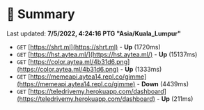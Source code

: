 # 📖 Summary
Last updated: **7/5/2022, 4:24:16 PTG "Asia/Kuala_Lumpur"**

- `GET` [https://shrt.ml](https://shrt.ml) - **Up** (1720ms)
- `GET` [https://hst.aytea.ml/](https://hst.aytea.ml/) - **Up** (15137ms)
- `GET` [https://color.aytea.ml/4b31d6.png](https://color.aytea.ml/4b31d6.png) - **Up** (1333ms)
- `GET` [https://memeapi.aytea14.repl.co/gimme](https://memeapi.aytea14.repl.co/gimme) - **Down** (4439ms)
- `GET` [https://teledrivemy.herokuapp.com/dashboard](https://teledrivemy.herokuapp.com/dashboard) - **Up** (211ms)

